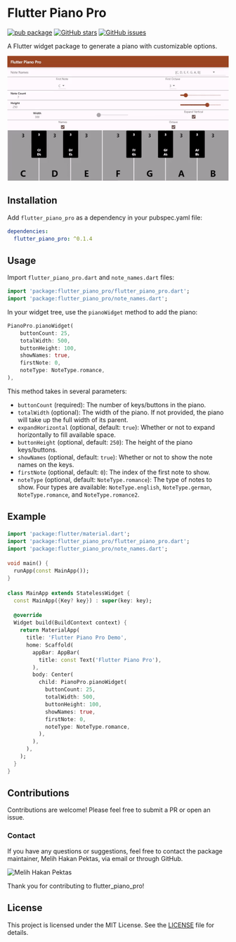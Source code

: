 # Flutter Piano Pro

[![pub package](https://img.shields.io/pub/v/flutter_piano_pro.svg)](https://pub.dev/packages/flutter_piano_pro)
[![GitHub stars](https://img.shields.io/github/stars/MelihHakanPektas/flutter_piano_pro.svg?style=social)](https://github.com/MelihHakanPektas/flutter_piano_pro)
[![GitHub issues](https://img.shields.io/github/issues/MelihHakanPektas/flutter_piano_pro.svg)](https://github.com/MelihHakanPektas/flutter_piano_pro/issues)

A Flutter widget package to generate a piano with customizable options.

![Flutter Piano Pro Example](https://github.com/MelihHakanPektas/flutter_piano_pro/raw/master/assets/flutter_piano_pro.gif)

## Installation

Add `flutter_piano_pro` as a dependency in your pubspec.yaml file:

```yaml
dependencies:
  flutter_piano_pro: ^0.1.4
```

## Usage

Import `flutter_piano_pro.dart` and `note_names.dart` files:

```dart
import 'package:flutter_piano_pro/flutter_piano_pro.dart';
import 'package:flutter_piano_pro/note_names.dart';
```

In your widget tree, use the `pianoWidget` method to add the piano:

```dart
PianoPro.pianoWidget(
    buttonCount: 25,
    totalWidth: 500,
    buttonHeight: 100,
    showNames: true,
    firstNote: 0,
    noteType: NoteType.romance,
),
```

This method takes in several parameters:

- `buttonCount` (required): The number of keys/buttons in the piano.
- `totalWidth` (optional): The width of the piano. If not provided, the piano will take up the full width of its parent.
- `expandHorizontal` (optional, default: `true`): Whether or not to expand horizontally to fill available space.
- `buttonHeight` (optional, default: `250`): The height of the piano keys/buttons.
- `showNames` (optional, default: `true`): Whether or not to show the note names on the keys.
- `firstNote` (optional, default: `0`): The index of the first note to show.
- `noteType` (optional, default: `NoteType.romance`): The type of notes to show. Four types are available: `NoteType.english`, `NoteType.german`, `NoteType.romance`, and `NoteType.romance2`.

## Example

```dart
import 'package:flutter/material.dart';
import 'package:flutter_piano_pro/flutter_piano_pro.dart';
import 'package:flutter_piano_pro/note_names.dart';

void main() {
  runApp(const MainApp());
}

class MainApp extends StatelessWidget {
  const MainApp({Key? key}) : super(key: key);

  @override
  Widget build(BuildContext context) {
    return MaterialApp(
      title: 'Flutter Piano Pro Demo',
      home: Scaffold(
        appBar: AppBar(
          title: const Text('Flutter Piano Pro'),
        ),
        body: Center(
          child: PianoPro.pianoWidget(
            buttonCount: 25,
            totalWidth: 500,
            buttonHeight: 100,
            showNames: true,
            firstNote: 0,
            noteType: NoteType.romance,
          ),
        ),
      ),
    );
  }
}
```

## Contributions

Contributions are welcome! Please feel free to submit a PR or open an issue.

### Contact

If you have any questions or suggestions, feel free to contact the package maintainer, Melih Hakan Pektas, via email or through GitHub.

![Melih Hakan Pektas](https://avatars.githubusercontent.com/u/79354366)

Thank you for contributing to flutter_piano_pro!

## License

This project is licensed under the MIT License. See the [LICENSE](https://github.com/MelihHakanPektas/flutter_piano_pro/blob/main/LICENSE) file for details.
